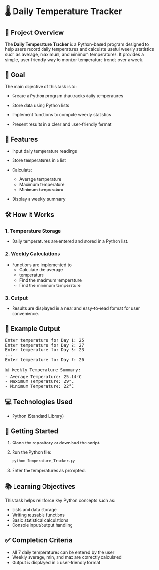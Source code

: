 # 🌡️ Daily Temperature Tracker
## 📌 Project Overview
The **Daily Temperature Tracker** is a Python-based program designed to help users record daily temperatures and calculate useful weekly statistics such as average, maximum, and minimum temperatures. It provides a simple, user-friendly way to monitor temperature trends over a week.
## 🎯 Goal
The main objective of this task is to:
- Create a Python program that tracks daily temperatures

- Store data using Python lists

- Implement functions to compute weekly statistics

- Present results in a clear and user-friendly format
## 🧩 Features
- Input daily temperature readings

- Store temperatures in a list
- Calculate:
    - Average temperature
    - Maximum temperature
    - Minimum temperature

- Display a weekly summary
## 🛠️ How It Works
###  1. Temperature Storage
- Daily temperatures are entered and stored in a Python list.
### 2. Weekly Calculations
- Functions are implemented to:
    - Calculate the average
    - temperature
    - Find the maximum temperature
    - Find the minimum temperature
### 3. Output
- Results are displayed in a neat and easy-to-read format for user convenience.

## 🧪 Example Output
<pre>
Enter temperature for Day 1: 25
Enter temperature for Day 2: 27
Enter temperature for Day 3: 23
...
Enter temperature for Day 7: 26

📊 Weekly Temperature Summary:
- Average Temperature: 25.14°C
- Maximum Temperature: 29°C
- Minimum Temperature: 22°C
</pre>

## 💻 Technologies Used
- Python (Standard Library)
## 🚀 Getting Started
1.  Clone the repository or download the script.

2. Run the Python file:

    ```bash
    python Temperature_Tracker.py

3. Enter the temperatures as prompted.

## 📚 Learning Objectives
This task helps reinforce key Python concepts such as:

- Lists and data storage
- Writing reusable functions
- Basic statistical calculations
- Console input/output handling

## ✅ Completion Criteria
- All 7 daily temperatures can be entered by the user
- Weekly average, min, and max are correctly calculated
- Output is displayed in a user-friendly format
